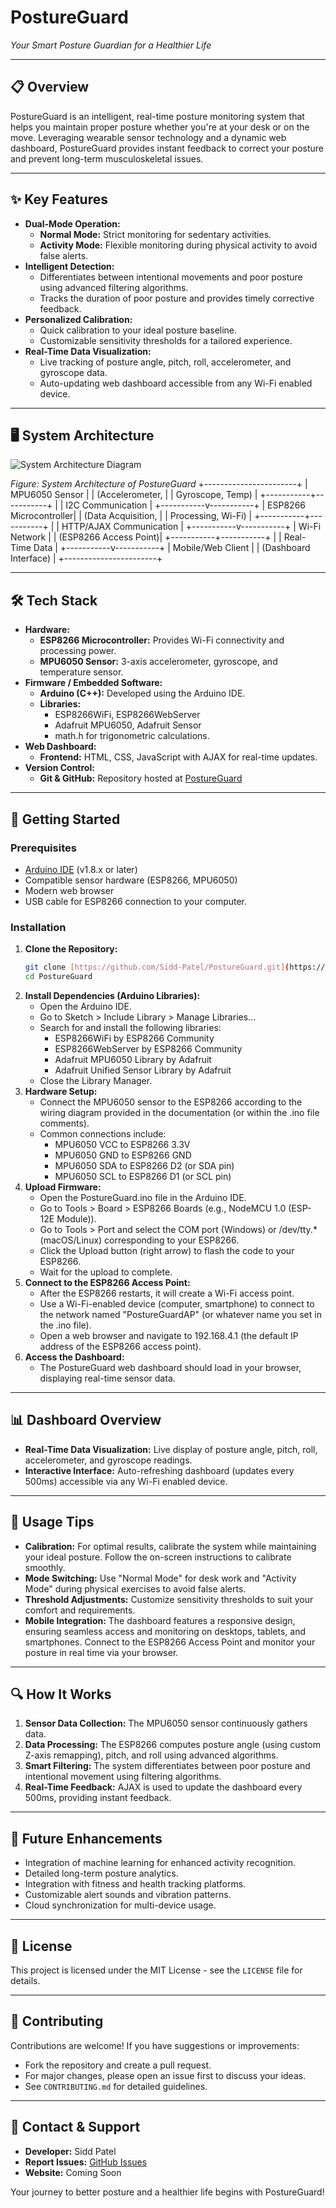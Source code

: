 # PostureGuard

*Your Smart Posture Guardian for a Healthier Life*

---

## 📋 Overview

PostureGuard is an intelligent, real-time posture monitoring system that helps you maintain proper posture whether you're at your desk or on the move. Leveraging wearable sensor technology and a dynamic web dashboard, PostureGuard provides instant feedback to correct your posture and prevent long-term musculoskeletal issues.

---

## ✨ Key Features

- **Dual-Mode Operation:**
  - **Normal Mode:** Strict monitoring for sedentary activities.
  - **Activity Mode:** Flexible monitoring during physical activity to avoid false alerts.
- **Intelligent Detection:**
  - Differentiates between intentional movements and poor posture using advanced filtering algorithms.
  - Tracks the duration of poor posture and provides timely corrective feedback.
- **Personalized Calibration:**
  - Quick calibration to your ideal posture baseline.
  - Customizable sensitivity thresholds for a tailored experience.
- **Real-Time Data Visualization:**
  - Live tracking of posture angle, pitch, roll, accelerometer, and gyroscope data.
  - Auto-updating web dashboard accessible from any Wi-Fi enabled device.

---

## 🖥️ System Architecture

![System Architecture Diagram](https://github.com/Sidd-Patel/PostureGuard/blob/f82f2892e5d70745c76835d27f74d368d55333c1/System%20Architecture%20Diagram.png)

*Figure: System Architecture of PostureGuard*
              +-----------------------+
              |    MPU6050 Sensor     |
              | (Accelerometer,       |
              |  Gyroscope, Temp)     |
              +-----------+-----------+
                            |
                            | I2C Communication
                            |
              +-----------v-----------+
              | ESP8266 Microcontroller|
              | (Data Acquisition,     |
              |  Processing, Wi-Fi)    |
              +-----------+-----------+
                            |
                            | HTTP/AJAX Communication
                            |
              +-----------v-----------+
              |    Wi-Fi Network      |
              | (ESP8266 Access Point)|
              +-----------+-----------+
                            |
                            | Real-Time Data
                            |
              +-----------v-----------+
              | Mobile/Web Client     |
              | (Dashboard Interface) |
              +-----------------------+

---

## 🛠️ Tech Stack

- **Hardware:**
  - **ESP8266 Microcontroller:** Provides Wi-Fi connectivity and processing power.
  - **MPU6050 Sensor:** 3-axis accelerometer, gyroscope, and temperature sensor.
- **Firmware / Embedded Software:**
  - **Arduino (C++):** Developed using the Arduino IDE.
  - **Libraries:**
    - ESP8266WiFi, ESP8266WebServer
    - Adafruit MPU6050, Adafruit Sensor
    - math.h for trigonometric calculations.
- **Web Dashboard:**
  - **Frontend:** HTML, CSS, JavaScript with AJAX for real-time updates.
- **Version Control:**
  - **Git & GitHub:** Repository hosted at [PostureGuard](https://github.com/Sidd-Patel/PostureGuard)

---

## 🚀 Getting Started

### Prerequisites

- [Arduino IDE](https://www.arduino.cc/en/software) (v1.8.x or later)
- Compatible sensor hardware (ESP8266, MPU6050)
- Modern web browser
- USB cable for ESP8266 connection to your computer.

### Installation

1.  **Clone the Repository:**
    ```bash
    git clone [https://github.com/Sidd-Patel/PostureGuard.git](https://github.com/Sidd-Patel/PostureGuard.git)
    cd PostureGuard
    ```
2.  **Install Dependencies (Arduino Libraries):**
    - Open the Arduino IDE.
    - Go to Sketch > Include Library > Manage Libraries...
    - Search for and install the following libraries:
      - ESP8266WiFi by ESP8266 Community
      - ESP8266WebServer by ESP8266 Community
      - Adafruit MPU6050 Library by Adafruit
      - Adafruit Unified Sensor Library by Adafruit
    - Close the Library Manager.
3.  **Hardware Setup:**
    - Connect the MPU6050 sensor to the ESP8266 according to the wiring diagram provided in the documentation (or within the .ino file comments).
    - Common connections include:
      - MPU6050 VCC to ESP8266 3.3V
      - MPU6050 GND to ESP8266 GND
      - MPU6050 SDA to ESP8266 D2 (or SDA pin)
      - MPU6050 SCL to ESP8266 D1 (or SCL pin)
4.  **Upload Firmware:**
    - Open the PostureGuard.ino file in the Arduino IDE.
    - Go to Tools > Board > ESP8266 Boards (e.g., NodeMCU 1.0 (ESP-12E Module)).
    - Go to Tools > Port and select the COM port (Windows) or /dev/tty.* (macOS/Linux) corresponding to your ESP8266.
    - Click the Upload button (right arrow) to flash the code to your ESP8266.
    - Wait for the upload to complete.
5.  **Connect to the ESP8266 Access Point:**
    - After the ESP8266 restarts, it will create a Wi-Fi access point.
    - Use a Wi-Fi-enabled device (computer, smartphone) to connect to the network named "PostureGuardAP" (or whatever name you set in the .ino file).
    - Open a web browser and navigate to 192.168.4.1 (the default IP address of the ESP8266 access point).
6.  **Access the Dashboard:**
    - The PostureGuard web dashboard should load in your browser, displaying real-time sensor data.

---

## 📊 Dashboard Overview

- **Real-Time Data Visualization:** Live display of posture angle, pitch, roll, accelerometer, and gyroscope readings.
- **Interactive Interface:** Auto-refreshing dashboard (updates every 500ms) accessible via any Wi-Fi enabled device.

---

## 🔧 Usage Tips

- **Calibration:** For optimal results, calibrate the system while maintaining your ideal posture. Follow the on-screen instructions to calibrate smoothly.
- **Mode Switching:** Use "Normal Mode" for desk work and "Activity Mode" during physical exercises to avoid false alerts.
- **Threshold Adjustments:** Customize sensitivity thresholds to suit your comfort and requirements.
- **Mobile Integration:** The dashboard features a responsive design, ensuring seamless access and monitoring on desktops, tablets, and smartphones. Connect to the ESP8266 Access Point and monitor your posture in real time via your browser.

---

## 🔍 How It Works

1.  **Sensor Data Collection:** The MPU6050 sensor continuously gathers data.
2.  **Data Processing:** The ESP8266 computes posture angle (using custom Z-axis remapping), pitch, and roll using advanced algorithms.
3.  **Smart Filtering:** The system differentiates between poor posture and intentional movement using filtering algorithms.
4.  **Real-Time Feedback:** AJAX is used to update the dashboard every 500ms, providing instant feedback.

---

## 🔄 Future Enhancements

- Integration of machine learning for enhanced activity recognition.
- Detailed long-term posture analytics.
- Integration with fitness and health tracking platforms.
- Customizable alert sounds and vibration patterns.
- Cloud synchronization for multi-device usage.

---

## 📝 License

This project is licensed under the MIT License - see the `LICENSE` file for details.

---

## 👥 Contributing

Contributions are welcome! If you have suggestions or improvements:

- Fork the repository and create a pull request.
- For major changes, please open an issue first to discuss your ideas.
- See `CONTRIBUTING.md` for detailed guidelines.

---

## 💬 Contact & Support

- **Developer:** Sidd Patel
- **Report Issues:** [GitHub Issues](https://github.com/Sidd-Patel/PostureGuard/issues)
- **Website:** Coming Soon

Your journey to better posture and a healthier life begins with PostureGuard!
